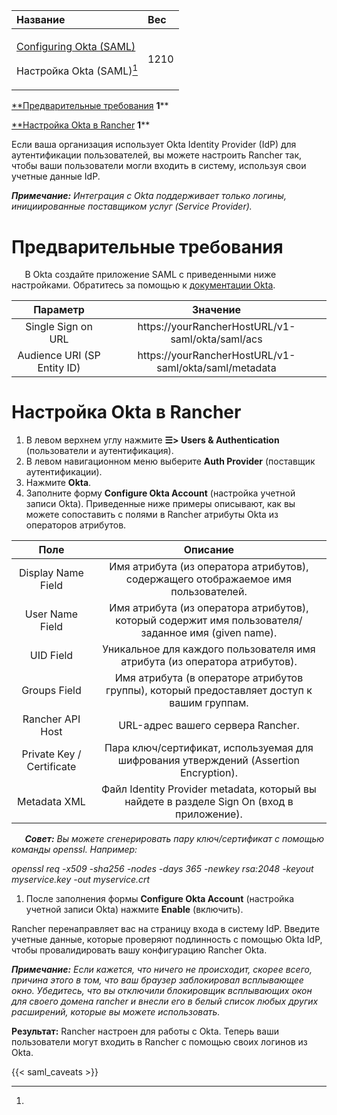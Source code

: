 ﻿


|**Название**|**Вес**|
| :- | :- |
|<p>[Configuring Okta (SAML)](https://github.com/rancher/docs/blob/master/content/rancher/v2.6/en/admin-settings/authentication/okta/_index.md "https://github.com/rancher/docs/blob/master/content/rancher/v2.6/en/admin-settings/authentication/okta/_index.md") </p><p>Настройка Okta (SAML)[^1]</p>|1210|


[**Предварительные требования](#_130a7pp6uycj "#_130a7pp6uycj")	**1****

[**Настройка Okta в Rancher](#_w20919p8wvn "#_w20919p8wvn")	**1****


Если ваша организация использует Okta Identity Provider (IdP) для аутентификации пользователей, вы можете настроить Rancher так, чтобы ваши пользователи могли входить в систему, используя свои учетные данные IdP.

***Примечание:** Интеграция с Okta поддерживает только логины, инициированные поставщиком услуг (Service Provider).*
# Предварительные требования
`	`В Okta создайте приложение SAML с приведенными ниже настройками. Обратитесь за помощью к [документации Okta](https://developer.okta.com/standards/SAML/setting_up_a_saml_application_in_okta "https://developer.okta.com/standards/SAML/setting_up_a_saml_application_in_okta").


|**Параметр**|**Значение**|
| :-: | :-: |
|Single Sign on URL|https://yourRancherHostURL/v1-saml/okta/saml/acs|
|Audience URI (SP Entity ID)|https://yourRancherHostURL/v1-saml/okta/saml/metadata|

# Настройка Okta в Rancher
1. В левом верхнем углу нажмите **☰> Users & Authentication** (пользователи и аутентификация).
1. В левом навигационном меню выберите **Auth Provider** (поставщик аутентификации).
1. Нажмите **Okta**.
1. Заполните форму **Configure Okta Account** (настройка учетной записи Okta). Приведенные ниже примеры описывают, как вы можете сопоставить с полями в Rancher атрибуты Okta из операторов атрибутов.



|**Поле**|**Описание**|
| :-: | :-: |
|Display Name Field|Имя атрибута (из оператора атрибутов), содержащего отображаемое имя пользователей.|
|User Name Field|Имя атрибута (из оператора атрибутов), который содержит имя пользователя/заданное имя (given name).|
|UID Field|Уникальное для каждого пользователя имя атрибута (из оператора атрибутов).|
|Groups Field|Имя атрибута (в операторе атрибутов группы), который предоставляет доступ к вашим группам.|
|Rancher API Host|URL-адрес вашего сервера Rancher.|
|Private Key / Certificate|Пара ключ/сертификат, используемая для шифрования утверждений (Assertion Encryption).|
|Metadata XML|Файл Identity Provider metadata, который вы найдете в разделе Sign On (вход в приложение).|

`	`***Совет:** Вы можете сгенерировать пару ключ/сертификат с помощью команды openssl. Например:*

*openssl req -x509 -sha256 -nodes -days 365 -newkey rsa:2048 -keyout myservice.key -out myservice.crt*

1. После заполнения формы **Configure Okta Account** (настройка учетной записи Okta) нажмите **Enable** (включить).

Rancher перенаправляет вас на страницу входа в систему IdP. Введите учетные данные, которые проверяют подлинность с помощью Okta IdP, чтобы провалидировать вашу конфигурацию Rancher Okta.

***Примечание:** Если кажется, что ничего не происходит, скорее всего, причина этого в том, что ваш браузер заблокировал всплывающее окно. Убедитесь, что вы отключили блокировщик всплывающих окон для своего домена rancher и внесли его в белый список любых других расширений, которые вы можете использовать.*

**Результат:** Rancher настроен для работы с Okta. Теперь ваши пользователи могут входить в Rancher с помощью своих логинов из Okta.

{{< saml\_caveats >}}


[^1]: 